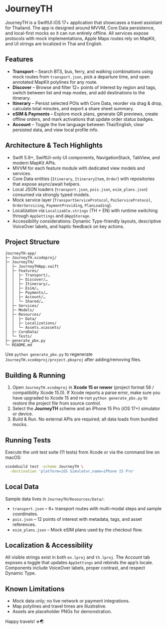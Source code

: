 # JourneyTH

JourneyTH is a SwiftUI iOS 17+ application that showcases a travel assistant for Thailand. The app is designed around MVVM, Core Data persistence, and local-first mocks so it can run entirely offline. All services expose protocols with mock implementations, Apple Maps routes rely on MapKit, and UI strings are localized in Thai and English.

## Features
- **Transport** – Search BTS, bus, ferry, and walking combinations using mock routes from `transport.json`, pick a departure time, and open annotated MapKit polylines for any route.
- **Discover** – Browse and filter 12+ points of interest by region and tags, switch between list and map modes, and add destinations to the itinerary.
- **Itinerary** – Persist selected POIs with Core Data, reorder via drag & drop, calculate total minutes, and export a share sheet summary.
- **eSIM & Payments** – Explore mock plans, generate QR previews, create offline orders, and mark activations that update order status badges.
- **Account** – Toggle the live language between Thai/English, clear persisted data, and view local profile info.

## Architecture & Tech Highlights
- Swift 5.9+, SwiftUI-only UI components, NavigationStack, TabView, and modern MapKit APIs.
- MVVM for each feature module with dedicated view models and services.
- Core Data entities (`Itinerary`, `ItineraryItem`, `Order`) with repositories that expose async/await helpers.
- Local JSON loaders (`transport.json`, `pois.json`, `esim_plans.json`) consumed via strongly typed models.
- Mock service layer (`TransportServiceProtocol`, `PoiServiceProtocol`, `OrderServicing`, `PaymentProviding`, `PlanLoading`).
- Localization via `Localizable.strings` (TH + EN) with runtime switching through `AppSettings` and `@AppStorage`.
- Accessibility considerations: Dynamic Type-friendly layouts, descriptive VoiceOver labels, and haptic feedback on key actions.

## Project Structure
```
JourneyTH-app/
├─ JourneyTH.xcodeproj/
├─ JourneyTH/
│  ├─ JourneyTHApp.swift
│  ├─ Features/
│  │  ├─ Transport/…
│  │  ├─ Discover/…
│  │  ├─ Itinerary/…
│  │  ├─ Esim/…
│  │  ├─ Payments/…
│  │  ├─ Account/…
│  │  └─ Shared/…
│  ├─ Services/
│  ├─ Models/
│  ├─ Resources/
│  │  ├─ Data/
│  │  ├─ Localizations/
│  │  └─ Assets.xcassets/
│  ├─ CoreData/
│  └─ Tests/
├─ generate_pbx.py
└─ README.md
```
Use `python generate_pbx.py` to regenerate `JourneyTH.xcodeproj/project.pbxproj` after adding/removing files.

## Building & Running
1. Open `JourneyTH.xcodeproj` in **Xcode 15 or newer** (project format 56 / compatibility Xcode 15.0). If Xcode reports a parse error, make sure you have upgraded to Xcode 15 and re-run `python generate_pbx.py` to restore the project file from source control.
2. Select the **JourneyTH** scheme and an iPhone 15 Pro (iOS 17+) simulator or device.
3. Build & Run. No external APIs are required; all data loads from bundled mocks.

## Running Tests
Execute the unit test suite (11 tests) from Xcode or via the command line on macOS:
```sh
xcodebuild test -scheme JourneyTH \
  -destination 'platform=iOS Simulator,name=iPhone 15 Pro'
```

## Local Data
Sample data lives in `JourneyTH/Resources/Data/`:
- `transport.json` – 6+ transport routes with multi-modal steps and sample coordinates.
- `pois.json` – 12 points of interest with metadata, tags, and asset references.
- `esim_plans.json` – Mock eSIM plans used by the checkout flow.

## Localization & Accessibility
All visible strings exist in both `en.lproj` and `th.lproj`. The Account tab exposes a toggle that updates `AppSettings` and rebinds the app’s locale. Components include VoiceOver labels, proper contrast, and respect Dynamic Type.

## Known Limitations
- Mock data only; no live network or payment integrations.
- Map polylines and travel times are illustrative.
- Assets are placeholder PNGs for demonstration.

Happy travels! ✈️🌏